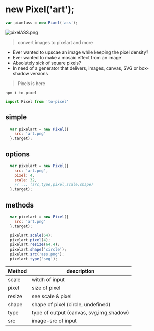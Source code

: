 # new Pixel('art');

```js
var pixelass = new Pixel('ass');
```

![pixelASS.png](https://raw.githubusercontent.com/pixelass/to-pixels/master/pixelASS.png)

> convert images to pixelart and more

* Ever wanted to upscae an image while keeping the pixel density?
* Ever wanted to make a mosaic effect from an image`
* Absolutely sick of square pixels?
* In need of a generator that delivers, images, canvas, SVG or box-shadow versions

> Pixels is here

```shell
npm i to-pixel
```

```js
import Pixel from 'to-pixel'
```

## simple
```js
  var pixelart = new Pixel({
    src: 'art.png'
  },target);
```

## options
```js
  var pixelart = new Pixel({
    src: 'art.png',
    pixel: 4,
    scale: 32,
    // ... (src,type,pixel,scale,shape)
  },target);
```

## methods 
```js
  var pixelart = new Pixel({
    src: 'art.png'
  },target);

  pixelart.scale(64);
  pixelart.pixel(4);
  pixelart.resize(64,4);
  pixelart.shape('circle');
  pixelart.src('ass.png');
  pixelart.type('svg');
```


| Method        | description                              |
| ------------- | ---------------------------------------- |
| scale         | witdh of input                           |
| pixel         | size of pixel                            |
| resize        | see scale & pixel                        |
| shape         | shape of pixel  (circle, undefined)      |
| type          | type of output  (canvas, svg,img,shadow) |
| src           | image-src of input                       |


